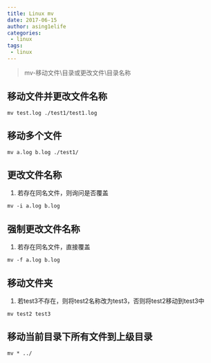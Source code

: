 ```yaml
---
title: Linux mv
date: 2017-06-15
author: asing1elife
categories:
 - linux
tags:
 - linux
---
```

> mv-移动文件\目录或更改文件\目录名称  

## 移动文件并更改文件名称
```shell
mv test.log ./test1/test1.log
```

## 移动多个文件
```shell
mv a.log b.log ./test1/
```

## 更改文件名称 
1. 若存在同名文件，则询问是否覆盖

```shell
mv -i a.log b.log
```

## 强制更改文件名称
1. 若存在同名文件，直接覆盖

```shell
mv -f a.log b.log
```

## 移动文件夹 
1. 若test3不存在，则将test2名称改为test3，否则将test2移动到test3中

```shell
mv test2 test3
```

## 移动当前目录下所有文件到上级目录
```shell
mv * ../
```